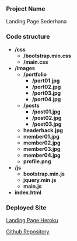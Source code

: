 ### Project Name
Landing Page Sederhana

### Code structure

* **/css**
  + **/bootstrap.min.css**
  + **/main.css**
* **/images**
  + **/portfolio**
    + **/port01.jpg**
    + **/port02.jpg**
    + **/port03.jpg**
    + **/port04.jpg**
  + **/posts**
    + **/post01.jpg**
    + **/post02.jpg**
    + **/post03.jpg**
  + **headerback.jpg**
  + **member01.jpg**
  + **member02.jpg**
  + **member03.jpg**
  + **member04.jpg**
  + **profile.png**
* **/js**
  + **bootstrap.min.js**
  + **jquery.min.js**
  + **main.js**
* **index.html**

### Deployed Site
[Landing Page Heroku](http://landing-zidni.herokuapp.com/)

[Github Repository](https://github.com/zidni-bwi/prakerja)
